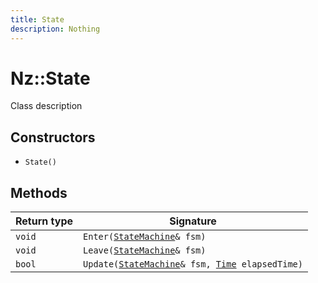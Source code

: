 ```yaml
---
title: State
description: Nothing
---
```


# Nz::State

Class description

## Constructors

- `State()`

## Methods

| Return type | Signature |
| ----------- | --------- |
| `void` | `Enter(`[`StateMachine`](documentation/generated/Core/StateMachine.md)`& fsm)` |
| `void` | `Leave(`[`StateMachine`](documentation/generated/Core/StateMachine.md)`& fsm)` |
| `bool` | `Update(`[`StateMachine`](documentation/generated/Core/StateMachine.md)`& fsm, `[`Time`](documentation/generated/Core/Time.md)` elapsedTime)` |
